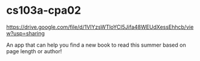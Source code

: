 # cs103a-cpa02

https://drive.google.com/file/d/1VlYzsWTloYCI5Jifa48WEUdXessEhhcb/view?usp=sharing

An app that can help you find a new book to read this summer based on page length or author!
